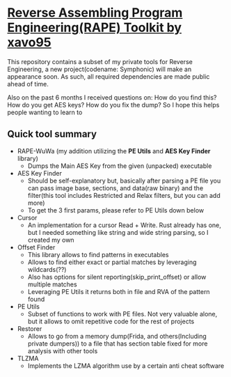 # [Reverse Assembling Program Engineering(RAPE) Toolkit by xavo95](https://git.xeondev.com/xavo95/RAPE-toolkit)

This repository contains a subset of my private tools for Reverse Engineering, a new project(codename: Symphonic) will 
make an appearance soon. As such, all required dependencies are made public ahead of time.

Also on the past 6 months I received questions on: How do you find this? How do you get AES keys? How do you fix the 
dump? So I hope this helps people wanting to learn to

## Quick tool summary

- RAPE-WuWa (my addition utilizing the **PE Utils** and **AES Key Finder** library)
  - Dumps the Main AES Key from the given (unpacked) executable
- AES Key Finder
  - Should be self-explanatory but, basically after parsing a PE file you can pass image base, sections, and 
  data(raw binary) and the filter(this tool includes Restricted and Relax filters, but you can add more)
  - To get the 3 first params, please refer to PE Utils down below
- Cursor
  - An implementation for a cursor Read + Write. Rust already has one, but I needed something like string and 
  wide string parsing, so I created my own
- Offset Finder
  - This library allows to find patterns in executables
  - Allows to find either exact or partial matches by leveraging wildcards(??)
  - Also has options for silent reporting(skip_print_offset) or allow multiple matches
  - Leveraging PE Utils it returns both in file and RVA of the pattern found
- PE Utils
  - Subset of functions to work with PE files. Not very valuable alone, but it allows to omit repetitive code for the 
  rest of projects
- Restorer
  - Allows to go from a memory dump(Frida, and others(Including private dumpers)) to a file that has section table 
  fixed for more analysis with other tools
- TLZMA
  - Implements the LZMA algorithm use by a certain anti cheat software
